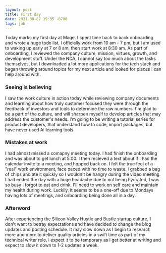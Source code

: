 ```yaml
---
layout: post
title: First day
date: 2021-09-07 19:35 -0700
tags: job
---
```


Today marks my first day at Mage. I spent time back to back onboarding and wrote a huge todo list.
I officially work from 10 am - 7 pm, but I am used to waking up early at 7 or 8 am, then start work at 8:30 am. As part of onboarding, I reviewed the company culture, mission, virtues, growth, and development stuff. Under the NDA, I cannot say too much about the tasks themselves, but I downloaded a lot more applications for the tech stack and began throwing around topics for my next article and looked for places I can help around with.

### Seeing is believing
I saw the work culture in action today while reviewing company documents and learning about how truly customer focused they were through the feedback of investors and tools to determine the raw numbers. I'm glad to be a part of the culture, and will sharpen myself to develop articles that may address the customer's needs. I'm going to be writing a tutorial series for product developers, that understand how to code, import packages, but have never used AI learning tools.

### Mistakes at work
I had almost missed a comapny meeting today. I had finish the onboarding and was about to get lunch at 5:00. I then recieved a text about if I had the calendar invite to a meeting, and hopped back on.
I felt the true feel of a "real" work environment, face paced with no time to waste. I grabbed a bag of chips and ate it quickly so I wouldn't be hangry during the video meeting. I had ended the day with a huge headache due to not being hydrated, I was so busy I forgot to eat and drink. I'll need to work on self care and maintain my health during work. Luckily, it seems to be a one-off due to Mondays having lots of meetings, and onboarding being done all in a day.

### Afterword
After experiencing the Silicon Valley Hustle and Bustle startup culture, I don't want to betray expectations and have decided to change the blog updates and posting schedule. It may slow down as I begin to research more and more to deliver quality articles in a swift time as part of my technical writer role. I expect it to be temporary as I get better at writing and expect to slow it down to 1-2 updates a week.